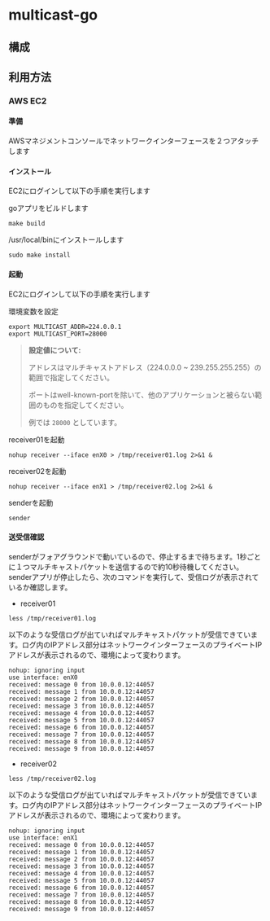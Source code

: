 # multicast-go

## 構成

## 利用方法
### AWS EC2
#### 準備
AWSマネジメントコンソールでネットワークインターフェースを２つアタッチします

#### インストール
EC2にログインして以下の手順を実行します

goアプリをビルドします
```
make build
```
/usr/local/binにインストールします
```
sudo make install
```

#### 起動
EC2にログインして以下の手順を実行します

環境変数を設定
```
export MULTICAST_ADDR=224.0.0.1
export MULTICAST_PORT=28000
```
> **設定値について:**
>
> アドレスはマルチキャストアドレス（224.0.0.0 ~ 239.255.255.255）の範囲で指定してください。
> 
> ポートはwell-known-portを除いて、他のアプリケーションと被らない範囲のものを指定してください。
> 
> 例では `28000` としています。

receiver01を起動
```
nohup receiver --iface enX0 > /tmp/receiver01.log 2>&1 &
```

receiver02を起動
```
nohup receiver --iface enX1 > /tmp/receiver02.log 2>&1 &
```

senderを起動
```
sender
```

#### 送受信確認
senderがフォアグラウンドで動いているので、停止するまで待ちます。1秒ごとに１つマルチキャストパケットを送信するので約10秒待機してください。
senderアプリが停止したら、次のコマンドを実行して、受信ログが表示されているか確認します。
- receiver01
```
less /tmp/receiver01.log
```
以下のような受信ログが出ていればマルチキャストパケットが受信できています。ログ内のIPアドレス部分はネットワークインターフェースのプライベートIPアドレスが表示されるので、環境によって変わります。
```
nohup: ignoring input
use interface: enX0
received: message 0 from 10.0.0.12:44057
received: message 1 from 10.0.0.12:44057
received: message 2 from 10.0.0.12:44057
received: message 3 from 10.0.0.12:44057
received: message 4 from 10.0.0.12:44057
received: message 5 from 10.0.0.12:44057
received: message 6 from 10.0.0.12:44057
received: message 7 from 10.0.0.12:44057
received: message 8 from 10.0.0.12:44057
received: message 9 from 10.0.0.12:44057
```

- receiver02
```
less /tmp/receiver02.log
```
以下のような受信ログが出ていればマルチキャストパケットが受信できています。ログ内のIPアドレス部分はネットワークインターフェースのプライベートIPアドレスが表示されるので、環境によって変わります。
```
nohup: ignoring input
use interface: enX1
received: message 0 from 10.0.0.12:44057
received: message 1 from 10.0.0.12:44057
received: message 2 from 10.0.0.12:44057
received: message 3 from 10.0.0.12:44057
received: message 4 from 10.0.0.12:44057
received: message 5 from 10.0.0.12:44057
received: message 6 from 10.0.0.12:44057
received: message 7 from 10.0.0.12:44057
received: message 8 from 10.0.0.12:44057
received: message 9 from 10.0.0.12:44057
```
